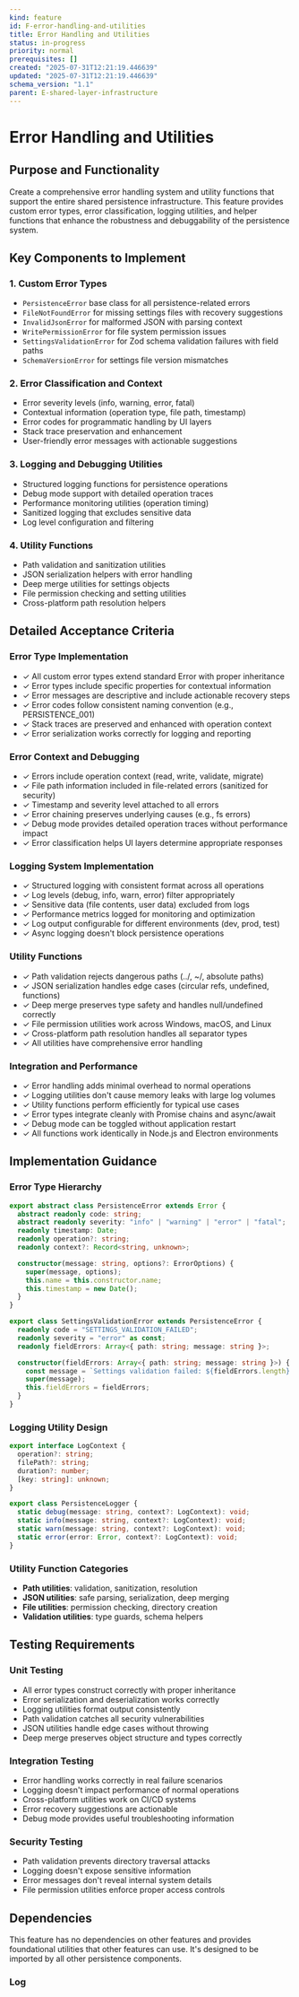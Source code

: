 ```yaml
---
kind: feature
id: F-error-handling-and-utilities
title: Error Handling and Utilities
status: in-progress
priority: normal
prerequisites: []
created: "2025-07-31T12:21:19.446639"
updated: "2025-07-31T12:21:19.446639"
schema_version: "1.1"
parent: E-shared-layer-infrastructure
---
```


# Error Handling and Utilities

## Purpose and Functionality

Create a comprehensive error handling system and utility functions that support the entire shared persistence infrastructure. This feature provides custom error types, error classification, logging utilities, and helper functions that enhance the robustness and debuggability of the persistence system.

## Key Components to Implement

### 1. Custom Error Types

- `PersistenceError` base class for all persistence-related errors
- `FileNotFoundError` for missing settings files with recovery suggestions
- `InvalidJsonError` for malformed JSON with parsing context
- `WritePermissionError` for file system permission issues
- `SettingsValidationError` for Zod schema validation failures with field paths
- `SchemaVersionError` for settings file version mismatches

### 2. Error Classification and Context

- Error severity levels (info, warning, error, fatal)
- Contextual information (operation type, file path, timestamp)
- Error codes for programmatic handling by UI layers
- Stack trace preservation and enhancement
- User-friendly error messages with actionable suggestions

### 3. Logging and Debugging Utilities

- Structured logging functions for persistence operations
- Debug mode support with detailed operation traces
- Performance monitoring utilities (operation timing)
- Sanitized logging that excludes sensitive data
- Log level configuration and filtering

### 4. Utility Functions

- Path validation and sanitization utilities
- JSON serialization helpers with error handling
- Deep merge utilities for settings objects
- File permission checking and setting utilities
- Cross-platform path resolution helpers

## Detailed Acceptance Criteria

### Error Type Implementation

- ✓ All custom error types extend standard Error with proper inheritance
- ✓ Error types include specific properties for contextual information
- ✓ Error messages are descriptive and include actionable recovery steps
- ✓ Error codes follow consistent naming convention (e.g., PERSISTENCE_001)
- ✓ Stack traces are preserved and enhanced with operation context
- ✓ Error serialization works correctly for logging and reporting

### Error Context and Debugging

- ✓ Errors include operation context (read, write, validate, migrate)
- ✓ File path information included in file-related errors (sanitized for security)
- ✓ Timestamp and severity level attached to all errors
- ✓ Error chaining preserves underlying causes (e.g., fs errors)
- ✓ Debug mode provides detailed operation traces without performance impact
- ✓ Error classification helps UI layers determine appropriate responses

### Logging System Implementation

- ✓ Structured logging with consistent format across all operations
- ✓ Log levels (debug, info, warn, error) filter appropriately
- ✓ Sensitive data (file contents, user data) excluded from logs
- ✓ Performance metrics logged for monitoring and optimization
- ✓ Log output configurable for different environments (dev, prod, test)
- ✓ Async logging doesn't block persistence operations

### Utility Functions

- ✓ Path validation rejects dangerous paths (../, ~/, absolute paths)
- ✓ JSON serialization handles edge cases (circular refs, undefined, functions)
- ✓ Deep merge preserves type safety and handles null/undefined correctly
- ✓ File permission utilities work across Windows, macOS, and Linux
- ✓ Cross-platform path resolution handles all separator types
- ✓ All utilities have comprehensive error handling

### Integration and Performance

- ✓ Error handling adds minimal overhead to normal operations
- ✓ Logging utilities don't cause memory leaks with large log volumes
- ✓ Utility functions perform efficiently for typical use cases
- ✓ Error types integrate cleanly with Promise chains and async/await
- ✓ Debug mode can be toggled without application restart
- ✓ All functions work identically in Node.js and Electron environments

## Implementation Guidance

### Error Type Hierarchy

```typescript
export abstract class PersistenceError extends Error {
  abstract readonly code: string;
  abstract readonly severity: "info" | "warning" | "error" | "fatal";
  readonly timestamp: Date;
  readonly operation?: string;
  readonly context?: Record<string, unknown>;

  constructor(message: string, options?: ErrorOptions) {
    super(message, options);
    this.name = this.constructor.name;
    this.timestamp = new Date();
  }
}

export class SettingsValidationError extends PersistenceError {
  readonly code = "SETTINGS_VALIDATION_FAILED";
  readonly severity = "error" as const;
  readonly fieldErrors: Array<{ path: string; message: string }>;

  constructor(fieldErrors: Array<{ path: string; message: string }>) {
    const message = `Settings validation failed: ${fieldErrors.length} errors`;
    super(message);
    this.fieldErrors = fieldErrors;
  }
}
```

### Logging Utility Design

```typescript
export interface LogContext {
  operation?: string;
  filePath?: string;
  duration?: number;
  [key: string]: unknown;
}

export class PersistenceLogger {
  static debug(message: string, context?: LogContext): void;
  static info(message: string, context?: LogContext): void;
  static warn(message: string, context?: LogContext): void;
  static error(error: Error, context?: LogContext): void;
}
```

### Utility Function Categories

- **Path utilities**: validation, sanitization, resolution
- **JSON utilities**: safe parsing, serialization, deep merging
- **File utilities**: permission checking, directory creation
- **Validation utilities**: type guards, schema helpers

## Testing Requirements

### Unit Testing

- All error types construct correctly with proper inheritance
- Error serialization and deserialization works correctly
- Logging utilities format output consistently
- Path validation catches all security vulnerabilities
- JSON utilities handle edge cases without throwing
- Deep merge preserves object structure and types correctly

### Integration Testing

- Error handling works correctly in real failure scenarios
- Logging doesn't impact performance of normal operations
- Cross-platform utilities work on CI/CD systems
- Error recovery suggestions are actionable
- Debug mode provides useful troubleshooting information

### Security Testing

- Path validation prevents directory traversal attacks
- Logging doesn't expose sensitive information
- Error messages don't reveal internal system details
- File permission utilities enforce proper access controls

## Dependencies

This feature has no dependencies on other features and provides foundational utilities that other features can use. It's designed to be imported by all other persistence components.

### Log
